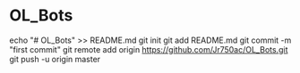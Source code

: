 # OL_Bots

echo "# OL_Bots" >> README.md
git init
git add README.md
git commit -m "first commit"
git remote add origin https://github.com/Jr750ac/OL_Bots.git
git push -u origin master
